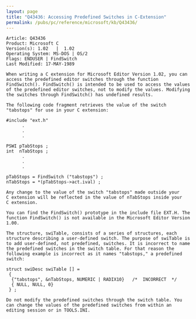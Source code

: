 ```yaml
---
layout: page
title: "Q43436: Accessing Predefined Switches in C-Extension"
permalink: /pubs/pc/reference/microsoft/kb/Q43436/
---
```


	Article: Q43436
	Product: Microsoft C
	Version(s): 1.02   |  1.02
	Operating System: MS-DOS | OS/2
	Flags: ENDUSER | FindSwitch
	Last Modified: 17-MAY-1989
	
	When writing a C extension for Microsoft Editor Version 1.02, you can
	access the predefined editor switches through the function
	FindSwitch(). FindSwitch() is intended to be used to access the values
	of the predefined editor switches, not to modify the values. Modifying
	the switches through FindSwitch() has undefined results.
	
	The following code fragment retrieves the value of the switch
	"tabstops" for use in your C extension:
	
	#include "ext.h"
	      .
	      .
	      .
	
	PSWI pTabStops ;
	int  nTabStops ;
	      .
	      .
	      .
	
	pTabStops = FindSwitch ("tabstops") ;
	nTabStops = *(pTabStops->act.ival) ;
	
	Any change to the value of the switch "tabstops" made outside your
	C extension will be reflected in the value of nTabStops inside your
	C extension.
	
	You can find the FindSwitch() prototype in the include file EXT.H. The
	function FindSwitch() is not available in the Microsoft Editor Version
	1.00.
	
	The structure, swiTable, consists of a series of structures, each
	structure describing a user-defined switch. The purpose of swiTable is
	to add user-defined, not predefined, switches. It is incorrect to name
	the predefined switches in the switch table. For that reason the
	following example is incorrect as it names "tabstops," a predefined
	switch:
	
	struct swiDesc swiTable [] =
	 {
	  {"tabstops", &nTabStops, NUMERIC | RADIX10}   /*  INCORRECT  */
	  { NULL, NULL, 0}
	 } ;
	
	Do not modify the predefined switches through the switch table. You
	can change the values of the predefined switches from within an
	editing session or in TOOLS.INI.
